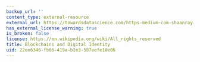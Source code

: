 ```yaml
---
backup_url: ''
content_type: external-resource
external_url: https://towardsdatascience.com/https-medium-com-shaanray-how-blockchains-will-solve-privacy-88944f3c67f0
has_external_license_warning: true
is_broken: false
license: https://en.wikipedia.org/wiki/All_rights_reserved
title: Blockchains and Digital Identity
uid: 22ee6346-fb06-419a-b2e3-587eefe10e86
---
```

